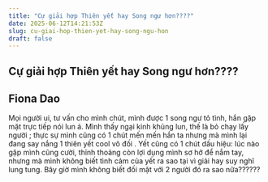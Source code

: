 ```yaml
---
title: "Cự giải hợp Thiên yết hay Song ngư hơn????"
date: 2025-06-12T14:21:53Z
slug: cu-giai-hop-thien-yet-hay-song-ngu-hon
draft: false
---
```


## Cự giải hợp Thiên yết hay Song ngư hơn????

## Fiona Dao

Mọi người ui, tư vấn cho mình chút, mình được 1 song ngư tỏ tình, hắn gặp mặt trực tiếp nói lun á. Mình thấy ngại kinh khủng lun, thế là bỏ chạy lấy người ; thực sự mình cũng có 1 chút mến mến hắn ta nhưng mà mình lại đang say nắng 1 thiên yết cool vô đối . Yết cũng có 1 chút dấu hiệu: lúc nào gặp mình cũng cười, thỉnh thoảng còn lợi dụng mình sơ hở để nắm tay, nhưng mà mình không biết tình cảm của yết ra sao tại vì giải hay suy nghĩ lung tung. Bây giờ mình không biết đối mặt với 2 người đó ra sao nữa??????